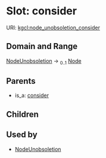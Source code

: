 
# Slot: consider




URI: [kgcl:node_unobsoletion_consider](http://w3id.org/kgcl_schema/node_unobsoletion_consider)


## Domain and Range

[NodeUnobsoletion](NodeUnobsoletion.md) &#8594;  <sub>0..1</sub> [Node](Node.md)

## Parents

 *  is_a: [consider](consider.md)

## Children


## Used by

 * [NodeUnobsoletion](NodeUnobsoletion.md)
